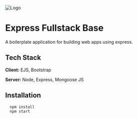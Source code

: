 
![Logo](https://expressjs.com/images/express-facebook-share.png)


# Express Fullstack Base

A boilerplate application for building web apps using express.
 


## Tech Stack

**Client:** EJS, Bootstrap

**Server:** Node, Express, Mongoose JS


## Installation

```bash
  npm install
  npm start
```
    
